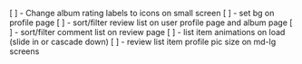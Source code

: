 [ ] - Change album rating labels to icons on small screen
[ ] - set bg on profile page
[ ] - sort/filter review list on user profile page and album page
[ ] - sort/filter comment list on review page
[ ] - list item animations on load (slide in or cascade down)
[ ] - review list item profile pic size on md-lg screens
